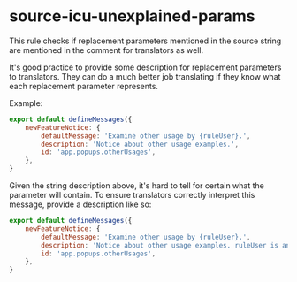 # source-icu-unexplained-params

This rule checks if replacement parameters mentioned in the source string are mentioned in the comment for translators as well.

It's good practice to provide some description for replacement parameters to translators. They can do a much better job translating if they know what each replacement parameter represents.

Example:

```js
export default defineMessages({
    newFeatureNotice: {
        defaultMessage: 'Examine other usage by {ruleUser}.',
        description: 'Notice about other usage examples.',
        id: 'app.popups.otherUsages',
    },
}
```

Given the string description above, it's hard to tell for certain what the parameter will contain. To ensure translators correctly interpret this message, provide a description like so:

```js
export default defineMessages({
    newFeatureNotice: {
        defaultMessage: 'Examine other usage by {ruleUser}.',
        description: 'Notice about other usage examples. ruleUser is an email address of the user that violated the rule.',
        id: 'app.popups.otherUsages',
    },
}
```